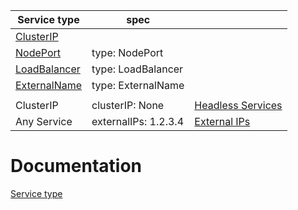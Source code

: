 | Service type | spec |  |
| --- | --- | --- |
| [ClusterIP](https://kubernetes.io/docs/concepts/services-networking/service/#type-clusterip) |  |  |
| [NodePort](https://kubernetes.io/docs/concepts/services-networking/service/#type-nodeport) | type: NodePort |  |
| [LoadBalancer](https://kubernetes.io/docs/concepts/services-networking/service/#loadbalancer) | type: LoadBalancer |  |
| [ExternalName](https://kubernetes.io/docs/concepts/services-networking/service/#externalname) | type: ExternalName |  |
|  |  |  |
| ClusterIP | clusterIP:   None | [Headless Services](https://kubernetes.io/docs/concepts/services-networking/service/#headless-services) |
| Any Service | externalIPs: 1.2.3.4 | [External IPs](https://kubernetes.io/docs/concepts/services-networking/service/#external-ips) |

# Documentation
[Service type](https://kubernetes.io/docs/concepts/services-networking/service/#publishing-services-service-types)
